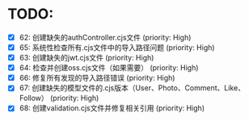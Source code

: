 # TODO:

- [x] 62: 创建缺失的authController.cjs文件 (priority: High)
- [x] 65: 系统性检查所有.cjs文件中的导入路径问题 (priority: High)
- [x] 63: 创建缺失的jwt.cjs文件 (priority: High)
- [x] 64: 检查并创建oss.cjs文件（如果需要） (priority: High)
- [x] 66: 修复所有发现的导入路径错误 (priority: High)
- [x] 67: 创建缺失的模型文件的.cjs版本（User、Photo、Comment、Like、Follow） (priority: High)
- [x] 68: 创建validation.cjs文件并修复相关引用 (priority: High)
